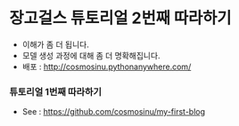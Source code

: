 # 장고걸스 튜토리얼 2번째 따라하기
+ 이해가 좀 더 됩니다.
+ 모델 생성 과정에 대해 좀 더 명확해집니다.
+ 배포 : http://cosmosinu.pythonanywhere.com/

### 튜토리얼 1번째 따라하기
+ See : https://github.com/cosmosinu/my-first-blog
